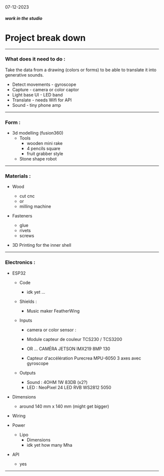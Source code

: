 07-12-2023
##### work in the studio

# Project break down
---
### What does it need to do :

Take the data from a drawing (colors or forms) to be able to translate it into generative sounds.

- Detect movements - gyroscope
- Capture - camera or color captor
- Light base UI - LED band
- Translate - needs Wifi for API
- Sound - tiny phone amp

---
### Form :
- 3d modelling (fusion360)
  - Tools
       - wooden mini rake
       - 4 pencils square
       - fruit grabber style 
   - Stone shape robot

---
### Materials :

- Wood
   - cut cnc
   - or
   - milling machine

- Fasteners
    - glue
    - rivets
    - screws

- 3D Printing for the inner shell
   
---
### Electronics : 

- ESP32

   - Code
      - idk yet ...

   - Shields : 
      - Music maker FeatherWing

   - Inputs
     - camera or color sensor : 

     - Module capteur de couleur TCS230 / TCS3200
     - OR ... CAMÉRA JETSON IMX219 8MP 130

     - Capteur d'accélération Purecrea MPU-6050 3 axes avec gyroscope


   - Outputs
     - Sound : 4OHM 1W 83DB (x2?)
     - LED : NeoPixel 24 LED RVB WS2812 5050

- Dimensions 
     - around 140 mm x 140 mm (might get bigger)

- Wiring

- Power
    - Lipo
       - Dimensions
       - idk yet how many Mha

- API 
   - yes


---